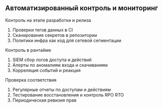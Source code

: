 ## Автоматизированный контроль и мониторинг

Контроль на этапе разработки и релиза
1. Проверки тегов данных в CI
2. Сканирование секретов в репозитории
3. Политики инфра как код для сетевой сегментации

Контроль в рантайме
1. SIEM сбор логов доступа и действий
2. Алерты по аномалиям входа и скачиваниям
3. Корреляция событий и реакция

Проверка соответствия
1. Регулярные отчеты по доступам и действиям
2. Тестирование восстановления и контроль RPO RTO
3. Периодическая ревизия прав


